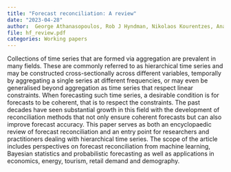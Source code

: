 ```yaml
---
title: "Forecast reconciliation: A review"
date: "2023-04-28"
author:  George Athanasopoulos, Rob J Hyndman, Nikolaos Kourentzes, Anastasios Panagiotelis
file: hf_review.pdf
categories: Working papers
---
```


Collections of time series that are formed via aggregation are prevalent in many fields. These are commonly referred to as hierarchical time series and may be constructed cross-sectionally across different variables, temporally by aggregating a single series at different frequencies, or may even be generalised beyond aggregation as time series that respect linear constraints. When forecasting such time series, a desirable condition is for forecasts to be coherent, that is to respect the constraints. The past decades have seen substantial growth in this field with the development of reconciliation methods that not only ensure coherent forecasts but can also improve forecast accuracy. This paper serves as both an encyclopaedic review of forecast reconciliation and an entry point for researchers and practitioners dealing with hierarchical time series. The scope of the article includes perspectives on forecast reconciliation from machine learning, Bayesian statistics and probabilistic forecasting as well as applications in economics, energy, tourism, retail demand and demography.

